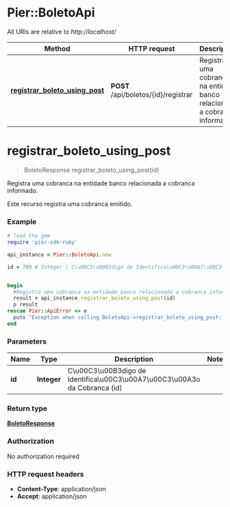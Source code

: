 # Pier::BoletoApi

All URIs are relative to *http://localhost/*

Method | HTTP request | Description
------------- | ------------- | -------------
[**registrar_boleto_using_post**](BoletoApi.md#registrar_boleto_using_post) | **POST** /api/boletos/{id}/registrar | Registra uma cobranca na entidade banco relacionada a cobranca informado.


# **registrar_boleto_using_post**
> BoletoResponse registrar_boleto_using_post(id)

Registra uma cobranca na entidade banco relacionada a cobranca informado.

Este recurso registra uma cobranca emitido.

### Example
```ruby
# load the gem
require 'pier-sdk-ruby'

api_instance = Pier::BoletoApi.new

id = 789 # Integer | C\u00C3\u00B3digo de Identifica\u00C3\u00A7\u00C3\u00A3o da Cobranca (id)


begin
  #Registra uma cobranca na entidade banco relacionada a cobranca informado.
  result = api_instance.registrar_boleto_using_post(id)
  p result
rescue Pier::ApiError => e
  puts "Exception when calling BoletoApi->registrar_boleto_using_post: #{e}"
end
```

### Parameters

Name | Type | Description  | Notes
------------- | ------------- | ------------- | -------------
 **id** | **Integer**| C\u00C3\u00B3digo de Identifica\u00C3\u00A7\u00C3\u00A3o da Cobranca (id) | 

### Return type

[**BoletoResponse**](BoletoResponse.md)

### Authorization

No authorization required

### HTTP request headers

 - **Content-Type**: application/json
 - **Accept**: application/json



